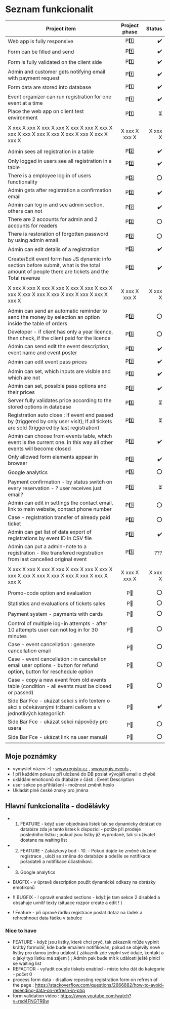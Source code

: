 # Seznam funkcionalit

| Project item                                                                                                                                 | Project phase |                   Status |
| -------------------------------------------------------------------------------------------------------------------------------------------- | :-----------: | -----------------------: |
| Web app is fully responsive                                                                                                                  |    P:one:     |       :heavy_check_mark: |
| Form can be filled and send                                                                                                                  |    P:one:     |       :heavy_check_mark: |
| Form is fully validated on the client side                                                                                                   |    P:one:     |       :heavy_check_mark: |
| Admin and customer gets notifying email with payment request                                                                                 |    P:one:     |       :heavy_check_mark: |
| Form data are stored into database                                                                                                           |    P:one:     |       :heavy_check_mark: |
| Event organizer can run registration for one event at a time                                                                                 |    P:one:     |       :heavy_check_mark: |
| Place the web app on client test environment                                                                                                 |    P:one:     | :hourglass_flowing_sand: |
|                                                                                                                                              |               |                          |
| X xxx X xxx X xxx X xxx X xxx X xxx X xxx X xxx X xxx X xxx X xxx X xxx X xxx X xxx X xxx X                                                  | X xxx X xxx X |                  X xxx X |
|                                                                                                                                              |               |                          |
| Admin sees all registration in a table                                                                                                       |    P:two:     |       :heavy_check_mark: |
| Only logged in users see all registration in a table                                                                                         |    P:two:     |       :heavy_check_mark: |
| There is a employee log in of users functionality                                                                                            |    P:two:     |                      :o: |
| Admin gets after registration a confirmation email                                                                                           |    P:two:     |       :heavy_check_mark: |
| Admin can log in and see admin section, others can not                                                                                       |    P:two:     |       :heavy_check_mark: |
| There are 2 accounts for admin and 2 accounts for readers                                                                                    |    P:two:     |                      :o: |
| There is restoration of forgotten password by using admin email                                                                              |    P:two:     |                      :o: |
| Admin can edit details of a registration                                                                                                     |    P:two:     |       :heavy_check_mark: |
| Create/Edit event form has JS dynamic info section before submit, what is the total amount of people there are tickets and the Total revenue |    P:two:     |       :heavy_check_mark: |
|                                                                                                                                              |               |                          |
| X xxx X xxx X xxx X xxx X xxx X xxx X xxx X xxx X xxx X xxx X xxx X xxx X xxx X xxx X xxx X                                                  | X xxx X xxx X |                  X xxx X |
|                                                                                                                                              |               |                          |
| Admin can send an automatic reminder to send the money by selection an option inside the table of orders                                     |   P:three:    |                      :o: |
| Developer - if client has only a year licence, then check, if the client paid for the licence                                                |   P:three:    |                      :o: |
| Admin can send edit the event description, event name and event poster                                                                       |   P:three:    |       :heavy_check_mark: |
| Admin can edit event pass prices                                                                                                             |   P:three:    |       :heavy_check_mark: |
| Admin can set, which inputs are visible and which are not                                                                                    |   P:three:    |       :heavy_check_mark: |
| Admin can set, possible pass options and their prices                                                                                        |   P:three:    |       :heavy_check_mark: |
| Server fully validates price according to the stored options in database                                                                     |   P:three:    | :hourglass_flowing_sand: |
| Registration auto close : If event end passed by (triggered by only user visit); If all tickets are sold (triggered by last registration)    |   P:three:    | :hourglass_flowing_sand: |
| Admin can choose from events table, which event is the current one. In this way all other events will become closed                          |   P:three:    |       :heavy_check_mark: |
| Only allowed form elements appear in browser                                                                                                 |   P:three:    |       :heavy_check_mark: |
| Google analytics                                                                                                                             |   P:three:    |                      :o: |
| Payment confirmation - by status switch on every reservation - ? user receives just email?                                                   |   P:three:    | :hourglass_flowing_sand: |
| Admin can edit in settings the contact email, link to main website, contact phone number                                                     |   P:three:    |                      :o: |
| Case - registration transfer of already paid ticket                                                                                          |   P:three:    |                      :o: |
| Admin can get list of data export of registrations by event ID in CSV file                                                                   |   P:three:    |       :heavy_check_mark: |
| Admin can put a admin-note to a registration - like transfered registration from last cancelled original event                               |   P:three:    |                      ??? |
|                                                                                                                                              |               |                          |
| X xxx X xxx X xxx X xxx X xxx X xxx X xxx X xxx X xxx X xxx X xxx X xxx X xxx X xxx X xxx X                                                  | X xxx X xxx X |                  X xxx X |
|                                                                                                                                              |               |                          |
| Promo-code option and evaluation                                                                                                             |   P:muscle:   |                      :o: |
| Statistics and evaluations of tickets sales                                                                                                  |   P:muscle:   |                      :o: |
| Payment system - payments with cards                                                                                                         |   P:muscle:   |                      :o: |
| Control of multiple log-in attempts - after 10 attempts user can not log in for 30 minutes                                                   |   P:muscle:   |                      :o: |
| Case - event cancellation : generate cancellation email                                                                                      |   P:muscle:   |                      :o: |
| Case - event cancellation : in cancelation email user options - button for refund option, button for reschedule option                       |   P:muscle:   |                      :o: |
| Case - copy a new event from old events table (condition - all events must be closed or passed)                                              |   P:muscle:   |                      :o: |
| Side Bar Fce - ukázat sekci s info textem o akci s očekávanými tržbami celkem a v jednotlivých kategoriích                                   |   P:muscle:   |       :heavy_check_mark: |
| Side Bar Fce - ukázat sekci nápovědy pro usera                                                                                               |   P:muscle:   |                      :o: |
| Side Bar Fce - ukázat link na user manuál                                                                                                    |   P:muscle:   |                      :o: |

## Moje poznámky

- vymyslet název :-) : www.registo.cz , www.regis.events ,
- ! při každém pokusu při uložené do DB poslat vývojáří email o chybě
- ukládání emoticonů do dtabáze v části : Event Description
- user sekce po přihlášení - možnost změnit heslo
- Ukládát plně české znaky pro jména


## Hlavní funkcionalita - dodělávky

- 1) FEATURE - když user objednává lístek tak se dynamicky dotázat do databíze zda je tento lístek k dispozici - potíže při prodeje posledního lístku ; pokud jsou lístky již vyprodané, tak si uživatel dostane na waiting list 
- 2) FEATURE - Zakázkový bod - 10. - Pokud dojde ke změně uložené registrace , uloží se změna do databáze a odešle se notifikace pořadateli a notifikace účastníkovi.
- 3) Google analytics

- BUGFIX - v úpravě description použít dynamické odkazy na obrázky emotikonů
- !! BUGFIX - ! opravit enabled sections - když je tam sekce 2 disabled a obsahuje uvnitř texty (situace rozpor create a edit ! )
- ! Feature - při úpravě řádku registrace poslat dotaz na řádek a rehreshnout data řádku v tabulce


### Nice to have

- FEATURE - když jsou lístky, které chci pryč, tak zákazník může vyplnit krátký formulář, kde bude emailem notifikován, pokud se objevily nové lístky pro danou jednu událost ( zákazník zde vyplní své údaje, kontakt a o jaký typ lístku má zájem ) ; Admin pak bude mít k události ještě plnící se waiting list
- REFACTOR - vyřadit couple tiskets enabled - místo toho dát do kategorie - počet 0
- process form data - disallow reposting registration form on refresh of the page : https://stackoverflow.com/questions/2666882/how-to-avoid-resending-data-on-refresh-in-php
- form validation video : https://www.youtube.com/watch?v=rsd4FNGTRBw
